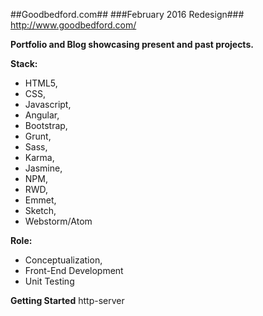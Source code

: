 ##Goodbedford.com##
###February 2016 Redesign###
http://www.goodbedford.com/

**Portfolio and Blog showcasing present and past projects.**

**Stack:**
- HTML5,
- CSS,
- Javascript,
- Angular,
- Bootstrap,
- Grunt,
- Sass,
- Karma,
- Jasmine,
- NPM,
- RWD,
- Emmet,
- Sketch,
- Webstorm/Atom

**Role:**
- Conceptualization,
- Front-End Development
- Unit Testing

**Getting Started**
http-server
